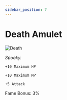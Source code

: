 ```yaml
---
sidebar_position: 7
---
```


# Death Amulet

![Death](https://vwiki.valorserver.com/api/item/picture/death%20amulet)

<i>Spooky.</i>

    +10 Maximum HP
    
    +10 Maximum MP
    
    +5 Attack
    
Fame Bonus: 3%

